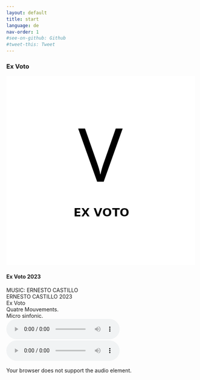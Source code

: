 ```yaml
---
layout: default
title: start
language: de
nav-order: 1
#see-on-github: Github
#tweet-this: Tweet
---
```

### Ex Voto  
<a href="/ex-voto" title="Ex Voto"><img src="/images/Ex-Voto.jpg" alt="Ex Voto cover" class="img-left"></a>
<br />
#### Ex Voto 2023  
MUSIC: ERNESTO CASTILLO  
ERNESTO CASTILLO 2023  
Ex Voto  
Quatre Mouvements.  
Micro sinfonic.  
<audio controls="1" controlslist="nodownload" src="https://e.pcloud.link/publink/show?code=XZddk1ZfsJ8W3Sruom2P2yTAsHoM5yKKRk7">Your browser does not support the audio tag.</audio>
<audio controls="controls">
  <source type="audio/mp3" src="https://e.pcloud.link/publink/show?code=XZddk1ZfsJ8W3Sruom2P2yTAsHoM5yKKRk7"></source>
  <p>Your browser does not support the audio element.</p>
</audio>
